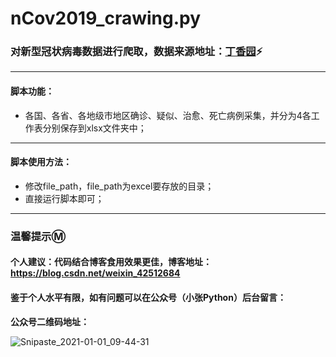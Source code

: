 # nCov2019_crawing.py

### 对新型冠状病毒数据进行爬取，数据来源地址：[丁香园](https://3g.dxy.cn/newh5/view/pneumonia):zap:

---

#### 脚本功能：

* 各国、各省、各地级市地区确诊、疑似、治愈、死亡病例采集，并分为4各工作表分别保存到xlsx文件夹中；

----

#### 脚本使用方法：

* 修改file_path，file_path为excel要存放的目录；
* 直接运行脚本即可；

---

### 温馨提示:m:

#### 个人建议：代码结合博客食用效果更佳，博客地址：https://blog.csdn.net/weixin_42512684

#### 鉴于个人水平有限，如有问题可以在公众号（小张Python）后台留言：

**公众号二维码地址：**
<br>

![Snipaste_2021-01-01_09-44-31](https://images.zeroingpython.top/img/Snipaste_2021-01-01_09-44-31.png)
